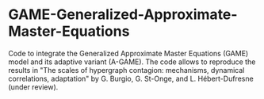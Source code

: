 # GAME-Generalized-Approximate-Master-Equations

Code to integrate the Generalized Approximate Master Equations (GAME) model and its adaptive variant (A-GAME). The code allows to reproduce the results in "The scales of hypergraph contagion: mechanisms, dynamical correlations, adaptation" by G. Burgio, G. St-Onge, and L. Hébert-Dufresne (under review).

